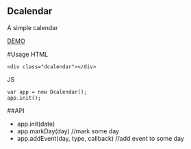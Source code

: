 ## Dcalendar
A simple calendar

[DEMO](http://liudyuan.com/Dcalendar/index.html)

#Usage
HTML
    
    <div class="dcalendar"></div>

JS

    var app = new Dcalendar();
    app.init();

##API
* app.init(date)
* app.markDay(day)  //mark some day
* app.addEvent(day, type, callback) //add event to some day